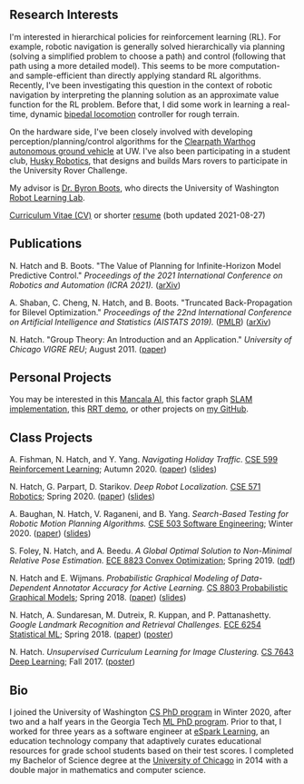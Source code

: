 ## Research Interests

I'm interested in hierarchical policies for reinforcement learning (RL). For example, robotic navigation is generally solved hierarchically via planning (solving a simplified problem to choose a path) and control (following that path using a more detailed model). This seems to be more computation- and sample-efficient than directly applying standard RL algorithms. Recently, I've been investigating this question in the context of robotic navigation by interpreting the planning solution as an approximate value function for the RL problem.
Before that, I did some work in learning a real-time, dynamic
[bipedal locomotion](https://youtu.be/daH26hxTfsg) controller for rough terrain.

On the hardware side, I've been closely involved with developing perception/planning/control algorithms for the [Clearpath Warthog autonomous ground vehicle](https://photos.app.goo.gl/uXSBswH8FgHnaorr5) at UW.
I've also been participating in a student club, [Husky Robotics](https://www.huskyrobotics.me/), that designs and builds Mars rovers to participate in the University Rover Challenge.

My advisor is [Dr. Byron Boots](https://homes.cs.washington.edu/~bboots/), who
directs the University of Washington [Robot Learning Lab](http://robotlearning.gatech.edu).

[Curriculum Vitae (CV)](/cv/Hatch-Nathan-CV--2021-04-01.pdf) or shorter [resume](/cv/Hatch-Nathan-Resume--2021-04-01.pdf) (both updated 2021-08-27)

## Publications

N. Hatch and B. Boots. "The Value of Planning for Infinite-Horizon Model Predictive Control."
_Proceedings of the 2021 International Conference on Robotics and Automation (ICRA 2021)._
([arXiv](https://arxiv.org/abs/2104.02863))

A. Shaban, C. Cheng, N. Hatch, and B. Boots. "Truncated Back-Propagation for Bilevel Optimization." _Proceedings of the 22nd International Conference on Artificial Intelligence and Statistics (AISTATS 2019)._
([PMLR](http://proceedings.mlr.press/v89/shaban19a.html)) ([arXiv](https://arxiv.org/abs/1810.10667))

N. Hatch. "Group Theory: An Introduction and an Application." _University of Chicago VIGRE REU_; August 2011.
([paper](http://www.math.uchicago.edu/~may/VIGRE/VIGRE2011/REUPapers/Hatch.pdf))

## Personal Projects

You may be interested in this [Mancala AI](https://github.com/nhatch/mcts), this factor graph [SLAM implementation](https://github.com/nhatch/slam), this [RRT demo](https://github.com/nhatch/rrt), or other projects on [my GitHub](https://github.com/nhatch).

## Class Projects

A. Fishman, N. Hatch, and Y. Yang. _Navigating Holiday Traffic._ [CSE 599 Reinforcement Learning](https://homes.cs.washington.edu/~bboots/RL-Fall2020/); Autumn 2020.
([paper](/files/Navigating_Holiday_Traffic.pdf)) ([slides](https://docs.google.com/presentation/d/14OqVKhnbL5BtnwXD-2FRr80QebtkZjkICApYpljAoGg))

N. Hatch, G. Parpart, D. Starikov. _Deep Robot Localization._ [CSE 571 Robotics](https://courses.cs.washington.edu/courses/cse571/20sp/); Spring 2020.
([paper](files/Deep-Robot-Localization.pdf)) ([slides](https://docs.google.com/presentation/d/1KFFPJaoL5LctJbqo79rDn1qVgsLjKHGr5tkprjcoeVQ))

A. Baughan, N. Hatch, V. Raganeni, and B. Yang. _Search-Based Testing for Robotic Motion Planning Algorithms._ [CSE 503 Software Engineering](https://homes.cs.washington.edu/~rjust/courses/2020Winter/CSE503/); Winter 2020.
([paper](/files/Search_Based_Testing.pdf)) ([slides](https://docs.google.com/presentation/d/1ER0XtU6asJ3MKk-b1D7mIUPU-lZa2kUanL_SIbILsW0))

S. Foley, N. Hatch, and A. Beedu. _A Global Optimal Solution to Non-Minimal Relative Pose Estimation._ [ECE 8823 Convex Optimization](https://mdav.ece.gatech.edu/ece-8823-spring2019/); Spring 2019.
([pdf](/files/FoleyHatchBeeduNotes.pdf))

N. Hatch and E. Wijmans. _Probabilistic Graphical Modeling of Data-Dependent Annotator Accuracy for Active Learning._ [CS 8803 Probabilistic Graphical Models](http://fekri.ece.gatech.edu/course_ece8803.html); Spring 2018.
([paper](/files/Hatch_Wijmans_final_report.pdf)) ([slides](/files/Hatch_Wijmans_presentation_slides_v2.pdf))

N. Hatch, A. Sundaresan, M. Dutreix, R. Kuppan, and P. Pattanashetty. _Google Landmark Recognition and Retrieval Challenges._ [ECE 6254 Statistical ML](http://anderson.ece.gatech.edu/ece6254/assignments.html); Spring 2018.
([paper](/files/landmarks_report.pdf)) ([poster](/files/landmarks_poster.pdf))

N. Hatch. _Unsupervised Curriculum Learning for Image Clustering._ [CS 7643 Deep Learning](https://www.cc.gatech.edu/classes/AY2018/cs7643_fall/); Fall 2017.
([poster](/files/image-clustering.pdf))

## Bio

I joined the University of Washington [CS PhD program](https://www.cs.washington.edu/academics/phd) in Winter 2020, after two and a half years in the Georgia Tech [ML PhD program](http://ml.gatech.edu/phd). Prior to that, I worked for three years as a software engineer at [eSpark Learning](http://www.esparklearning.com), an education technology company that adaptively curates educational resources for grade school students based on their test scores. I completed my Bachelor of Science degree at the [University of Chicago](http://www.uchicago.edu) in 2014 with a double major in mathematics and computer science.

